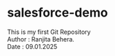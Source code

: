 # salesforce-demo
This is my first Git Repository
<br>
Author : Ranjita Behera.
<br>
Date : 09.01.2025
